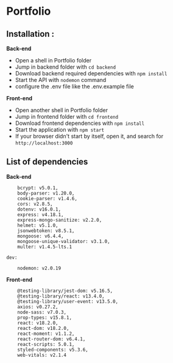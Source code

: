# Portfolio

## **Installation** :

**Back-end**

- Open a shell in Portfolio folder
- Jump in backend folder with `cd backend`
- Download backend required dependencies with `npm install`
- Start the API with `nodemon` command
- configure the .env file like the .env.example file

**Front-end**

- Open another shell in Portfolio folder
- Jump in frontend folder with `cd frontend`
- Download frontend dependencies with `npm install`
- Start the application with `npm start`
- If your browser didn't start by itself, open it, and search for `http://localhost:3000`

## List of dependencies

**Back-end**

```
    bcrypt: v5.0.1,
    body-parser: v1.20.0,
    cookie-parser: v1.4.6,
    cors: v2.8.5,
    dotenv: v16.0.1,
    express: v4.18.1,
    express-mongo-sanitize: v2.2.0,
    helmet: v5.1.0,
    jsonwebtoken: v8.5.1,
    mongoose: v6.4.4,
    mongoose-unique-validator: v3.1.0,
    multer: v1.4.5-lts.1

dev:

    nodemon: v2.0.19

```

**Front-end**

```
    @testing-library/jest-dom: v5.16.5,
    @testing-library/react: v13.4.0,
    @testing-library/user-event: v13.5.0,
    axios: v0.27.2,
    node-sass: v7.0.3,
    prop-types: v15.8.1,
    react: v18.2.0,
    react-dom: v18.2.0,
    react-moment: v1.1.2,
    react-router-dom: v6.4.1,
    react-scripts: 5.0.1,
    styled-components: v5.3.6,
    web-vitals: v2.1.4
```
